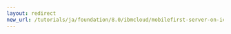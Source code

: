 ```yaml
---
layout: redirect
new_url: /tutorials/ja/foundation/8.0/ibmcloud/mobilefirst-server-on-icp/monitoring-mobilefirst-on-icp/
---
```

